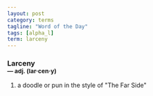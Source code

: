 ```yaml
---
layout: post
category: terms
tagline: "Word of the Day"
tags: [alpha_l]
term: larceny
---
```


<h3>Larceny<br/> <small>&mdash; adj. (lar<span>&middot;</span>cen<span>&middot;</span>y)</small></h3>
<p><ol><li>a doodle or pun in the style of "The Far Side"</li>
</ol></p>
